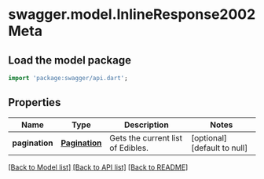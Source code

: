 # swagger.model.InlineResponse2002Meta

## Load the model package
```dart
import 'package:swagger/api.dart';
```

## Properties
Name | Type | Description | Notes
------------ | ------------- | ------------- | -------------
**pagination** | [**Pagination**](Pagination.md) | Gets the current list of Edibles. | [optional] [default to null]

[[Back to Model list]](../README.md#documentation-for-models) [[Back to API list]](../README.md#documentation-for-api-endpoints) [[Back to README]](../README.md)


